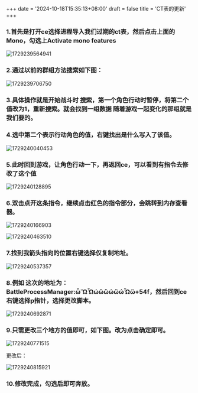 +++
date = '2024-10-18T15:35:13+08:00'
draft = false
title = 'CT表的更新'
+++

### 1.首先是打开ce选择进程导入我们过期的ct表，然后点击上面的Mono，勾选上Activate mono features

![1729239564941](./images/CT表的更新/1729239564941.png)

### 2.通过以前的群组方法搜索如下图：

![1729239706750](./images/CT表的更新/1729239706750.png)

### 3.具体操作就是开始战斗时 搜索，第一个角色行动时暂停，将第二个值改为1，重新搜索。就会找到一组数据 随着游戏一起变化的那组就是我们要的。

### 4.选中第二个表示行动角色的值，右键找出是什么写入了该值。

![1729240040453](./images/CT表的更新/1729240040453.png)

### 5.此时回到游戏，让角色行动一下，再返回ce，可以看到有指令去修改了这个值

![1729240128895](./images/CT表的更新/1729240128895.png)

### 6.双击点开这条指令，继续点击红色的指令部分，会跳转到内存查看器。

![1729240166903](./images/CT表的更新/1729240166903.png)

![1729240463510](./images/CT表的更新/1729240463510.png)

### 7.找到我箭头指向的位置右键选择仅复制地址。

![1729240537357](./images/CT表的更新/1729240537357.png)

### 8.例如 这次的地址为：BattleProcessManager:ὦὫὮὠὣὣὡὤὠὯὥ+54f，然后回到ce 右键选择p指针，选择更改脚本。

![1729240692871](./images/CT表的更新/1729240692871.png)

### 9.只需更改三个地方的值即可，如下图。改为点击确定即可。

![1729240771515](./images/CT表的更新/1729240771515.png)

更改后：

![1729240815921](./images/CT表的更新/1729240815921.png)

### 10.修改完成，勾选后即可奔放。
